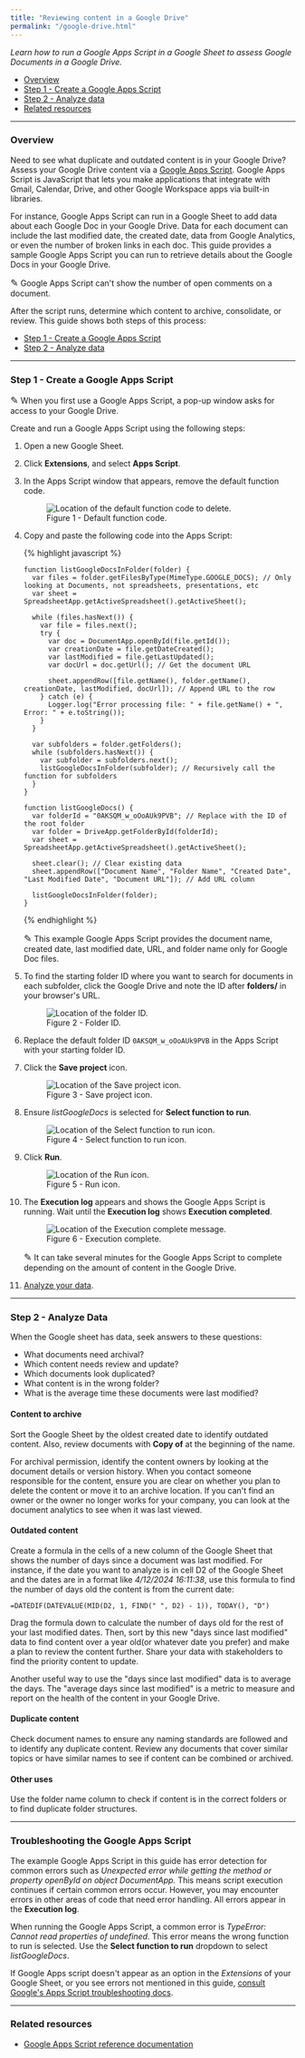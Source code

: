 ```yaml
---
title: "Reviewing content in a Google Drive"
permalink: "/google-drive.html"
---
```


*Learn how to run a Google Apps Script in a Google Sheet to assess Google Documents in a Google Drive.*

- [Overview](#overview)
- [Step 1 - Create a Google Apps Script](#step-1---create-a-google-apps-script)
- [Step 2 - Analyze data](#step-2---analyze-data)
- [Related resources](#related-resources)

---

### Overview

Need to see what duplicate and outdated content is in your Google Drive? Assess your Google Drive content via a [Google Apps Script](https://developers.google.com/apps-script/reference). Google Apps Script is JavaScript that lets you make applications that integrate with Gmail, Calendar, Drive, and other Google Workspace apps via built-in libraries. 

For instance, Google Apps Script can run in a Google Sheet to add data about each Google Doc in your Google Drive. Data for each document can include the last modified date, the created date, data from Google Analytics, or even the number of broken links in each doc. This guide provides a sample Google Apps Script you can run to retrieve details about the Google Docs in your Google Drive.

<div class="alert-cyan">
  <p><span style="font-size:larger;">✎</span>
  Google Apps Script can't show the number of open comments on a document.</p>
</div>
 
After the script runs, determine which content to archive, consolidate, or review. This guide shows both steps of this process:

- [Step 1 - Create a Google Apps Script](#step-1---create-a-google-apps-script)
- [Step 2 - Analyze data](#step-2---analyze-data)

---

### Step 1 - Create a Google Apps Script

<div class="alert-cyan">
  <p><span style="font-size:larger;">✎</span>
  When you first use a Google Apps Script, a pop-up window asks for access to your Google Drive.</p>
</div>

Create and run a Google Apps Script using the following steps:

1. Open a new Google Sheet.
2. Click **Extensions**, and select **Apps Script**.
3. In the Apps Script window that appears, remove the default function code.

    <figure>
        <img src="/assets/images/delete-default-code.png" class="image-border-medium" alt="Location of the default function code to delete.">
        <figcaption>Figure 1 - Default function code.</figcaption>
    </figure>

4. Copy and paste the following code into the Apps Script:

    {% highlight javascript %}
    ```
    function listGoogleDocsInFolder(folder) {
      var files = folder.getFilesByType(MimeType.GOOGLE_DOCS); // Only looking at Documents, not spreadsheets, presentations, etc
      var sheet = SpreadsheetApp.getActiveSpreadsheet().getActiveSheet();
  
      while (files.hasNext()) {
        var file = files.next();
        try {
          var doc = DocumentApp.openById(file.getId());
          var creationDate = file.getDateCreated();
          var lastModified = file.getLastUpdated();
          var docUrl = doc.getUrl(); // Get the document URL

          sheet.appendRow([file.getName(), folder.getName(), creationDate, lastModified, docUrl]); // Append URL to the row
        } catch (e) {
          Logger.log("Error processing file: " + file.getName() + ", Error: " + e.toString());
        }
      }

      var subfolders = folder.getFolders();
      while (subfolders.hasNext()) {
        var subfolder = subfolders.next();
        listGoogleDocsInFolder(subfolder); // Recursively call the function for subfolders
      }
    }

    function listGoogleDocs() {
      var folderId = "0AKSQM_w_oOoAUk9PVB"; // Replace with the ID of the root folder
      var folder = DriveApp.getFolderById(folderId);
      var sheet = SpreadsheetApp.getActiveSpreadsheet().getActiveSheet();
  
      sheet.clear(); // Clear existing data
      sheet.appendRow(["Document Name", "Folder Name", "Created Date", "Last Modified Date", "Document URL"]); // Add URL column
  
      listGoogleDocsInFolder(folder);
    }
    ```
    {% endhighlight %}
   
    <div class="alert-cyan">
      <p><span style="font-size:larger;">✎</span>
      This example Google Apps Script provides the document name, created date, last modified date, URL, and folder name only for Google Doc files.</p>
    </div>

6. To find the starting folder ID where you want to search for documents in each subfolder, click the Google Drive and note the ID after **folders/** in your browser's URL.

    <figure>
      <img src="/assets/images/find-folder-id.png" class="image-border-medium" alt="Location of the folder ID.">
      <figcaption>Figure 2 - Folder ID.</figcaption>
    </figure>

7. Replace the default folder ID `0AKSQM_w_oOoAUk9PVB` in the Apps Script with your starting folder ID.

8. Click the **Save project** icon.

    <figure>
      <img src="/assets/images/save-project-icon.png" class="image-border-medium" alt="Location of the Save project icon.">
      <figcaption>Figure 3 - Save project icon.</figcaption>
    </figure>

9. Ensure *listGoogleDocs* is selected for **Select function to run**.

    <figure>
      <img src="/assets/images/function-to-run.png" class="image-border-medium" alt="Location of the Select function to run icon.">
      <figcaption>Figure 4 - Select function to run icon.</figcaption>
    </figure>

10. Click **Run**.

    <figure>
      <img src="/assets/images/run-icon.png" class="image-border-medium" alt="Location of the Run icon.">
      <figcaption>Figure 5 - Run icon.</figcaption>
    </figure>

11. The **Execution log** appears and shows the Google Apps Script is running. Wait until the **Execution log** shows **Execution completed**.

    <figure>
      <img src="/assets/images/execution-complete.png" class="image-border-medium" alt="Location of the Execution complete message.">
      <figcaption>Figure 6 - Execution complete.</figcaption>
    </figure>

    <div class="alert-cyan">
      <p><span style="font-size:larger;">✎</span>
      It can take several minutes for the Google Apps Script to complete depending on the amount of content in the Google Drive.</p>
    </div>

12. [Analyze your data](#step-2---analyze-data).

---

### Step 2 - Analyze Data

When the Google sheet has data, seek answers to these questions:

- What documents need archival?
- Which content needs review and update?
- Which documents look duplicated?
- What content is in the wrong folder?
- What is the average time these documents were last modified?

#### Content to archive

Sort the Google Sheet by the oldest created date to identify outdated content. Also, review documents with **Copy of** at the beginning of the name.

For archival permission, identify the content owners by looking at the document details or version history. When you contact someone responsible for the content, ensure you are clear on whether you plan to delete the content or move it to an archive location. If you can't find an owner or the owner no longer works for your company, you can look at the document analytics to see when it was last viewed.

#### Outdated content

Create a formula in the cells of a new column of the Google Sheet that shows the number of days since a document was last modified. For instance, if the date you want to analyze is in cell D2 of the Google Sheet and the dates are in a format like *4/12/2024 16:11:38*, use this formula to find the number of days old the content is from the current date:

```
=DATEDIF(DATEVALUE(MID(D2, 1, FIND(" ", D2) - 1)), TODAY(), "D")
```

Drag the formula down to calculate the number of days old for the rest of your last modified dates. Then, sort by this new "days since last modified" data to find content over a year old(or whatever date you prefer) and make a plan to review the content further. Share your data with stakeholders to find the priority content to update.

Another useful way to use the "days since last modified" data is to average the days. The "average days since last modified" is a metric to measure and report on the health of the content in your Google Drive. 

#### Duplicate content

Check document names to ensure any naming standards are followed and to identify any duplicate content. Review any documents that cover similar topics or have similar names to see if content can be combined or archived.

#### Other uses

Use the folder name column to check if content is in the correct folders or to find duplicate folder structures.

---

### Troubleshooting the Google Apps Script

The example Google Apps Script in this guide has error detection for common errors such as *Unexpected error while getting the method or property openById on object DocumentApp.* This means script execution continues if certain common errors occur. However, you may encounter errors in other areas of code that need error handling. All errors appear in the **Execution log**.

When running the Google Apps Script, a common error is *TypeError: Cannot read properties of undefined*. This error means the wrong function to run is selected. Use the **Select function to run** dropdown to select *listGoogleDocs*.

If Google Apps script doesn't appear as an option in the *Extensions* of your Google Sheet, or you see errors not mentioned in this guide, [consult Google's Apps Script troubleshooting docs](https://developers.google.com/apps-script/guides/support/troubleshooting).

---

<!---
<details>
<summary>Click to open</summary>
<p>If your browser supports this element, it should allow you to expand and collapse these details.</p></details>

<div class="alert-orange">
  <p><span style="font-size:larger;">⚠</span>
If you french fry when you’re supposed to pizza, you’re gonna have a bad time.</p>
</div>
-->

### Related resources

- [Google Apps Script reference documentation]()
